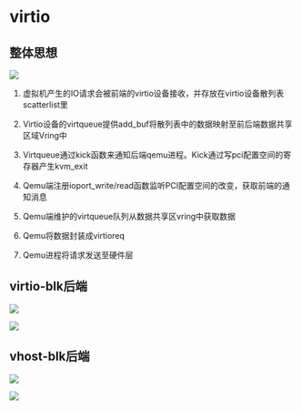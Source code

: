 # virtio

## 整体思想

![](https://img2020.cnblogs.com/blog/774036/202111/774036-20211126153504501-1486553797.png)

1. 虚拟机产生的IO请求会被前端的virtio设备接收，并存放在virtio设备散列表scatterlist里

2. Virtio设备的virtqueue提供add_buf将散列表中的数据映射至前后端数据共享区域Vring中

3. Virtqueue通过kick函数来通知后端qemu进程。Kick通过写pci配置空间的寄存器产生kvm_exit

4. Qemu端注册ioport_write/read函数监听PCI配置空间的改变，获取前端的通知消息

5. Qemu端维护的virtqueue队列从数据共享区vring中获取数据

6. Qemu将数据封装成virtioreq

7. Qemu进程将请求发送至硬件层

## virtio-blk后端

![](https://img-blog.csdn.net/20140727164945442?watermark/2/text/aHR0cDovL2Jsb2cuY3Nkbi5uZXQvdTAxMjM3NzAzMQ==/font/5a6L5L2T/fontsize/400/fill/I0JBQkFCMA==/dissolve/70/gravity/Center)

![](https://img-blog.csdn.net/20140728005159624?watermark/2/text/aHR0cDovL2Jsb2cuY3Nkbi5uZXQvdTAxMjM3NzAzMQ==/font/5a6L5L2T/fontsize/400/fill/I0JBQkFCMA==/dissolve/70/gravity/Center)

## vhost-blk后端

![](https://img-blog.csdn.net/20140727232721472?watermark/2/text/aHR0cDovL2Jsb2cuY3Nkbi5uZXQvdTAxMjM3NzAzMQ==/font/5a6L5L2T/fontsize/400/fill/I0JBQkFCMA==/dissolve/70/gravity/Center)

![](https://img-blog.csdn.net/20140727225312330?watermark/2/text/aHR0cDovL2Jsb2cuY3Nkbi5uZXQvdTAxMjM3NzAzMQ==/font/5a6L5L2T/fontsize/400/fill/I0JBQkFCMA==/dissolve/70/gravity/Center)
